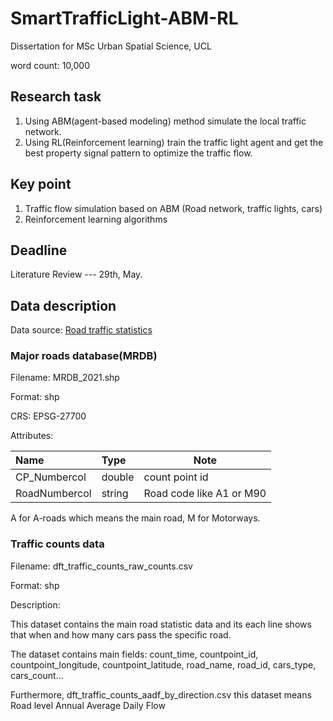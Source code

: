 # SmartTrafficLight-ABM-RL

Dissertation for MSc Urban Spatial Science, UCL

word count: 10,000

## Research task

1. Using ABM(agent-based modeling) method simulate the local traffic network.
2. Using RL(Reinforcement learning) train the traffic light agent and get the best property signal pattern to optimize the traffic flow.

## Key point

1. Traffic flow simulation based on ABM (Road network, traffic lights, cars)
2. Reinforcement learning algorithms

## Deadline

Literature Review --- 29th, May.


## Data description

Data source: [Road traffic statistics](https://roadtraffic.dft.gov.uk/downloads)

### Major roads database(MRDB)

Filename: MRDB_2021.shp

Format: shp

CRS: EPSG-27700

Attributes:


| Name          | Type   | Note                     |
| :-------------- | :------- | -------------------------- |
| CP_Numbercol  | double | count point id           |
| RoadNumbercol | string | Road code like A1 or M90 |

A for A-roads which means the main road,
M for Motorways.

### Traffic counts data

Filename: dft_traffic_counts_raw_counts.csv

Format: shp

Description:

This dataset contains the main road statistic data and its each line shows that when and how many cars pass the specific road.

The dataset contains main fields: count_time, countpoint_id, countpoint_longitude, countpoint_latitude, road_name, road_id, cars_type, cars_count...

Furthermore, dft_traffic_counts_aadf_by_direction.csv this dataset means Road level Annual Average Daily Flow
